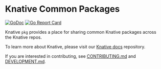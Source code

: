 # Knative Common Packages

[![GoDoc](https://godoc.org/github.com/knative/pkg?status.svg)](https://godoc.org/github.com/knative/pkg)
[![Go Report Card](https://goreportcard.com/badge/knative/pkg)](https://goreportcard.com/report/knative/pkg)

Knative `pkg` provides a place for sharing common Knative packages across the
Knative repos.

To learn more about Knative, please visit our
[Knative docs](https://github.com/knative/docs) repository.

If you are interested in contributing, see [CONTRIBUTING.md](./CONTRIBUTING.md)
and [DEVELOPMENT.md](./DEVELOPMENT.md).
